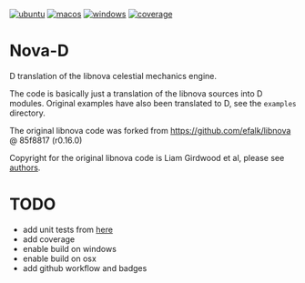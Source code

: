 [![ubuntu](https://github.com/sinisa-susnjar/nova-d/actions/workflows/ubuntu.yml/badge.svg)](https://github.com/sinisa-susnjar/nova-d/actions/workflows/ubuntu.yml) [![macos](https://github.com/sinisa-susnjar/nova-d/actions/workflows/macos.yml/badge.svg)](https://github.com/sinisa-susnjar/nova-d/actions/workflows/macos.yml) [![windows](https://github.com/sinisa-susnjar/nova-d/actions/workflows/windows.yml/badge.svg)](https://github.com/sinisa-susnjar/nova-d/actions/workflows/windows.yml) [![coverage](https://codecov.io/gh/sinisa-susnjar/nova-d/branch/main/graph/badge.svg?token=7ILO90O79I)](https://codecov.io/gh/sinisa-susnjar/nova-d)

# Nova-D

D translation of the libnova celestial mechanics engine.

The code is basically just a translation of the libnova sources into D modules.
Original examples have also been translated to D, see the `examples` directory.

The original libnova code was forked from https://github.com/efalk/libnova @ 85f8817 (r0.16.0)

Copyright for the original libnova code is Liam Girdwood et al, please see [authors](https://sourceforge.net/p/libnova/libnova/ci/master/tree/AUTHORS).

# TODO

* add unit tests from [here](https://sourceforge.net/p/libnova/libnova/ci/master/tree/lntest/test.c)
* add coverage
* enable build on windows
* enable build on osx
* add github workflow and badges
